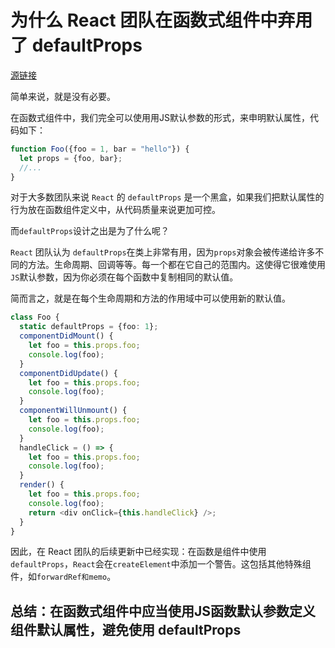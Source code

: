 # 为什么 React 团队在函数式组件中弃用了 defaultProps

[源链接](https://github.com/reactjs/rfcs/blob/createlement-rfc/text/0000-create-element-changes.md#deprecate-defaultprops-on-function-components)

简单来说，就是没有必要。

在函数式组件中，我们完全可以使用用JS默认参数的形式，来申明默认属性，代码如下：
```typescript
function Foo({foo = 1, bar = "hello"}) {
  let props = {foo, bar};
  //...
}
```

对于大多数团队来说 `React` 的 `defaultProps` 是一个黑盒，如果我们把默认属性的行为放在函数组件定义中，从代码质量来说更加可控。

而`defaultProps`设计之出是为了什么呢？

`React` 团队认为 `defaultProps`在类上非常有用，因为`props`对象会被传递给许多不同的方法。生命周期、回调等等。每一个都在它自己的范围内。这使得它很难使用`JS`默认参数，因为你必须在每个函数中复制相同的默认值。

简而言之，就是在每个生命周期和方法的作用域中可以使用新的默认值。

```typescript
class Foo {
  static defaultProps = {foo: 1};
  componentDidMount() {
    let foo = this.props.foo;
    console.log(foo);
  }
  componentDidUpdate() {
    let foo = this.props.foo;
    console.log(foo);
  }
  componentWillUnmount() {
    let foo = this.props.foo;
    console.log(foo);
  }
  handleClick = () => {
    let foo = this.props.foo;
    console.log(foo);
  }
  render() {
    let foo = this.props.foo;
    console.log(foo);
    return <div onClick={this.handleClick} />;
  }
}
```

因此，在 React 团队的后续更新中已经实现：在函数是组件中使用`defaultProps`，`React`会在`createElement`中添加一个警告。这包括其他特殊组件，如`forwardRef和memo`。


## 总结：在函数式组件中应当使用JS函数默认参数定义组件默认属性，避免使用 defaultProps